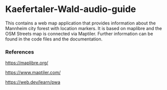 # Kaefertaler-Wald-audio-guide

This contains a web map application that provides information about the Mannheim city forest with location markers. It is based on maplibre and the OSM Streets map is connected via Maptiler. Further information can be found in the code files and the documentation.

### References

https://maplibre.org/

https://www.maptiler.com/

https://web.dev/learn/pwa 

